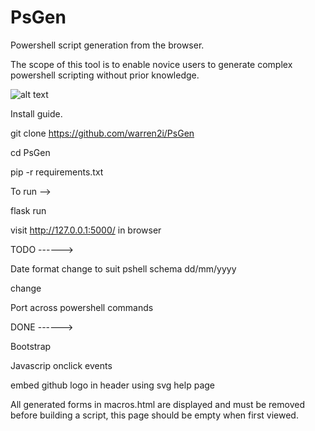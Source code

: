 # PsGen

Powershell script generation from the browser.

The scope of this tool is to enable novice users to generate complex powershell scripting without prior knowledge.

![alt text](https://github.com/warren2i/PsGen/blob/master/Screenshots/2022-01-06%19_15_45-Line%logging.png?raw=true)

Install guide.

git clone https://github.com/warren2i/PsGen

cd PsGen

pip -r requirements.txt

To run -->

flask run

visit  http://127.0.0.1:5000/ in browser

TODO ------>

Date format change to suit pshell schema dd/mm/yyyy

change

Port across powershell commands

DONE ------>

Bootstrap

Javascrip onclick events

embed github logo in header using svg help page

All generated forms in macros.html are displayed and must be removed before building a script, this page should be empty
when first viewed.